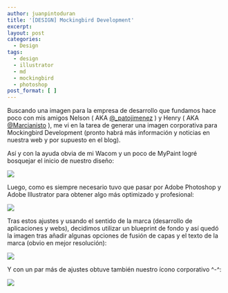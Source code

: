 ```yaml
---
author: juanpintoduran
title: '[DESIGN] Mockingbird Development'
excerpt:
layout: post
categories:
  - Design
tags:
  - design
  - illustrator
  - md
  - mockingbird
  - photoshop
post_format: [ ]
---
```

Buscando una imagen para la empresa de desarrollo que fundamos hace poco con mis amigos Nelson ( AKA [@_patojimenez][1] ) y Henry ( AKA [@Marcianisto][2] ), me vi en la tarea de generar una imagen corporativa para Mockingbird Development (pronto habrá más información y noticias en nuestra web y por supuesto en el blog).

Así y con la ayuda obvia de mi Wacom y un poco de MyPaint logré bosquejar el inicio de nuestro diseño:

[![][4]][4]

Luego, como es siempre necesario tuvo que pasar por Adobe Photoshop y Adobe Illustrator para obtener algo más optimizado y profesional:

[![][5]][5]

Tras estos ajustes y usando el sentido de la marca (desarrollo de aplicaciones y webs), decidimos utilizar un blueprint de fondo y así quedó la imagen tras añadir algunas opciones de fusión de capas y el texto de la marca (obvio en mejor resolución):

[![][6]][6]

Y con un par más de ajustes obtuve también nuestro ícono corporativo ^-^:

[![][7]][7]

 
 [1]: https://twitter.com/#!/_patojimenez
 [2]: https://twitter.com/#!/Marcianisto
 [4]: http://cabargas.me/images/wing-fast-takeoff-Mockingbird.png
 [5]: http://cabargas.me/images/mockingbird-300dpi.png
 [6]: http://cabargas.me/images/banner3.png
 [7]: http://cabargas.me/images/icon.png